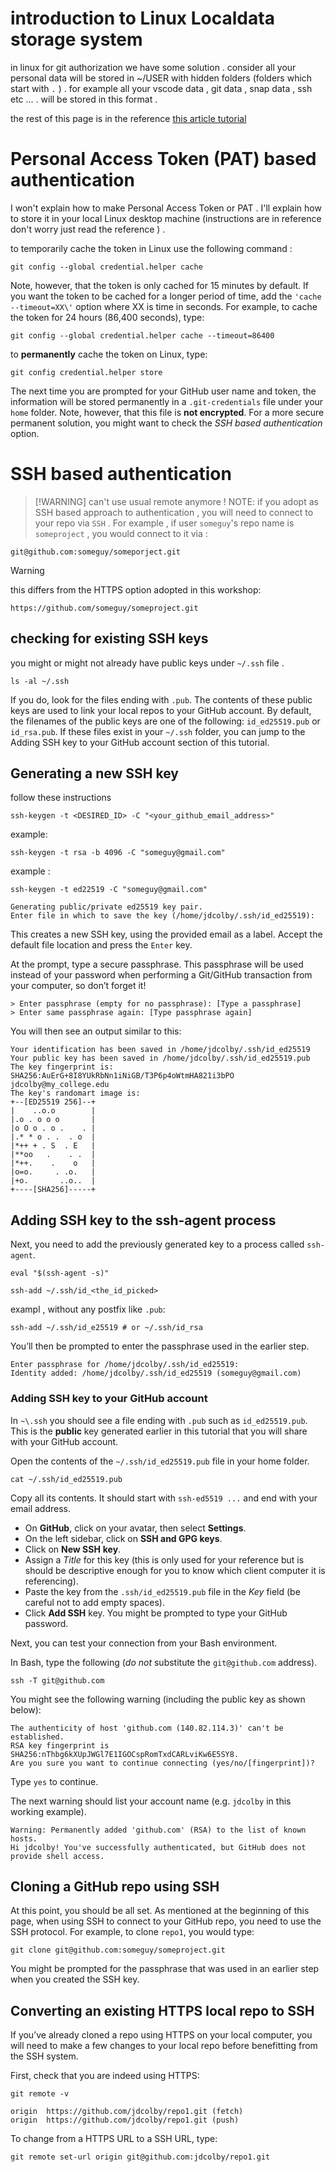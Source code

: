 # introduction to Linux Localdata storage system

in linux for git authorization we have some solution . consider all your personal data will be stored in ~/USER with hidden folders (folders which start with `.` ) . for example all your vscode data , git data , snap data , ssh etc ... . will be stored in this format .

the rest of this page is in the reference [this article tutorial](https://mgimond.github.io/Colby-summer-git-workshop-2021/authenticating-with-github.html#:~:text=Saving%20tokens%20in%20Linux,-To%20temporarily%20cache&text=The%20next%20time%20you%20are%20prompted%20for%20your%20GitHub%20user,this%20file%20is%20not%20encrypted.)

# Personal Access Token (PAT) based authentication

I won't explain how to make Personal Access Token or PAT . I'll explain how to store it in your local Linux desktop machine (instructions are in reference don't worry just read the reference ) .

to temporarily cache the token in Linux use the following command :

```shell
git config --global credential.helper cache
```

Note, however, that the token is only cached for 15 minutes by default. If you want the token to be cached for a longer period of time, add the `'cache --timeout=XX\'` option where XX is time in seconds. For example, to cache the token for 24 hours (86,400 seconds), type:

```shell
git config --global credential.helper cache --timeout=86400
```

to **permanently** cache the token on Linux, type:

```shell
git config credential.helper store
```

The next time you are prompted for your GitHub user name and token, the information will be stored permanently in a `.git-credentials` file under your `home` folder. Note, however, that this file is **not encrypted**. For a more secure permanent solution, you might want to check the _SSH based authentication_ option.

# SSH based authentication

> [!WARNING] can't use usual remote anymore !
> NOTE: if you adopt as SSH based approach to authentication , you will need to connect to your repo via `SSH` . For example , if user `someguy`'s repo name is `someproject` , you would connect to it via :
> 

```shell
git@github.com:someguy/someporject.git
```

> [!WARNING]
> this differs from the HTTPS option adopted in this workshop:

```shell
https://github.com/someguy/someproject.git
```


## checking for existing SSH keys

you might or might not already have public keys under `~/.ssh` file .

```shell
ls -al ~/.ssh
```

If you do, look for the files ending with `.pub`. The contents of these public keys are used to link your local repos to your GitHub account. By default, the filenames of the public keys are one of the following: `id_ed25519.pub` or `id_rsa.pub`. If these files exist in your `~/.ssh` folder, you can jump to the Adding SSH key to your GitHub account section of this tutorial.

## Generating a new SSH key

follow these instructions
```shell
ssh-keygen -t <DESIRED_ID> -C "<your_github_email_address>"
```

example:
```shell
ssh-keygen -t rsa -b 4096 -C "someguy@gmail.com"
```

example :

```shell
ssh-keygen -t ed22519 -C "someguy@gmail.com"
```

```
Generating public/private ed25519 key pair.
Enter file in which to save the key (/home/jdcolby/.ssh/id_ed25519):
```

This creates a new SSH key, using the provided email as a label. Accept the default file location and press the `Enter` key.

At the prompt, type a secure passphrase. This passphrase will be used instead of your password when performing a Git/GitHub transaction from your computer, so don’t forget it!

```
> Enter passphrase (empty for no passphrase): [Type a passphrase]
> Enter same passphrase again: [Type passphrase again]
```

You will then see an output similar to this:

```
Your identification has been saved in /home/jdcolby/.ssh/id_ed25519
Your public key has been saved in /home/jdcolby/.ssh/id_ed25519.pub
The key fingerprint is:
SHA256:AuErG+8I8YUkRbNn1iNiGB/T3P6p4oWtmHA821i3bPO jdcolby@my_college.edu
The key's randomart image is:
+--[ED25519 256]--+
|    ..o.o        |
|.o . o o o       |
|o O o . o .    . |
|.* * o . .  . o  |
|*++ + . S  . E   |
|**oo   .    . .  |
|*++.    .    o   |
|o=o.     . .o.   |
|+o.       ..o..  |
+----[SHA256]-----+
```

## Adding SSH key to the ssh-agent process

Next, you need to add the previously generated key to a process called `ssh-agent`.

```shell
eval "$(ssh-agent -s)"
```

```shell
ssh-add ~/.ssh/id_<the_id_picked>
```

exampl , without any postfix like `.pub`:

```shell
ssh-add ~/.ssh/id_e25519 # or ~/.ssh/id_rsa
```



You’ll then be prompted to enter the passphrase used in the earlier step.

```
Enter passphrase for /home/jdcolby/.ssh/id_ed25519:
Identity added: /home/jdcolby/.ssh/id_ed25519 (someguy@gmail.com)
```


### Adding SSH key to your GitHub account

In `~\.ssh` you should see a file ending with `.pub` such as `id_ed25519.pub`. This is the **public** key generated earlier in this tutorial that you will share with your GitHub account.

Open the contents of the `~/.ssh/id_ed25519.pub` file in your home folder.

```shell
cat ~/.ssh/id_ed25519.pub
```

Copy all its contents. It should start with `ssh-ed5519 ...` and end with your email address.

- On **GitHub**, click on your avatar, then select **Settings**.
- On the left sidebar, click on **SSH and GPG keys**.
- Click on **New SSH** **key**.
- Assign a _Title_ for this key (this is only used for your reference but is should be descriptive enough for you to know which client computer it is referencing).
- Paste the key from the `.ssh/id_ed25519.pub` file in the _Key_ field (be careful not to add empty spaces).
- Click **Add SSH** key. You might be prompted to type your GitHub password.

Next, you can test your connection from your Bash environment.

In Bash, type the following (_do not_ substitute the `git@github.com` address).

```shell
ssh -T git@github.com
```

You might see the following warning (including the public key as shown below):

```
The authenticity of host 'github.com (140.82.114.3)' can't be established.
RSA key fingerprint is SHA256:nThbg6kXUpJWGl7E1IGOCspRomTxdCARLviKw6E5SY8.
Are you sure you want to continue connecting (yes/no/[fingerprint])?
```

Type `yes` to continue.

The next warning should list your account name (e.g. `jdcolby` in this working example).

```
Warning: Permanently added 'github.com' (RSA) to the list of known hosts.
Hi jdcolby! You've successfully authenticated, but GitHub does not provide shell access.
```

## Cloning a GitHub repo using SSH

At this point, you should be all set. As mentioned at the beginning of this page, when using SSH to connect to your GitHub repo, you need to use the SSH protocol. For example, to clone `repo1`, you would type:

```shell
git clone git@github.com:someguy/someproject.git
```

You might be prompted for the passphrase that was used in an earlier step when you created the SSH key.

## Converting an existing HTTPS local repo to SSH

If you’ve already cloned a repo using HTTPS on your local computer, you will need to make a few changes to your local repo before benefitting from the SSH system.

First, check that you are indeed using HTTPS:

```shell
git remote -v
```

```
origin  https://github.com/jdcolby/repo1.git (fetch)
origin  https://github.com/jdcolby/repo1.git (push)
```

To change from a HTTPS URL to a SSH URL, type:

```shell
git remote set-url origin git@github.com:jdcolby/repo1.git
```












